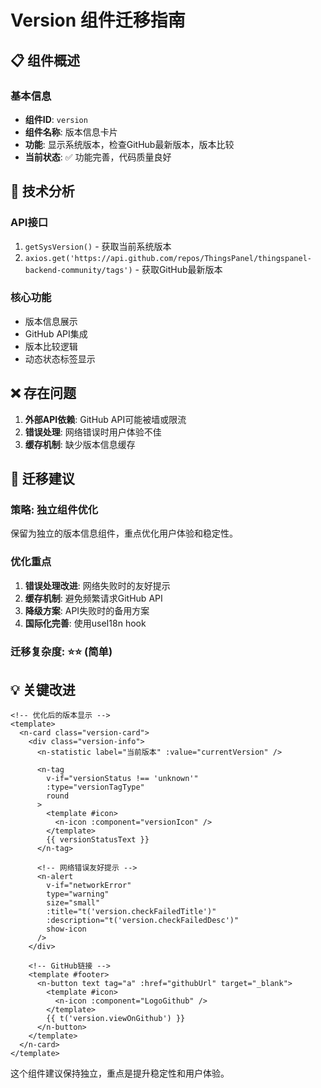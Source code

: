 # Version 组件迁移指南

## 📋 组件概述

### 基本信息
- **组件ID**: `version`
- **组件名称**: 版本信息卡片
- **功能**: 显示系统版本，检查GitHub最新版本，版本比较
- **当前状态**: ✅ 功能完善，代码质量良好

## 🔧 技术分析

### API接口
1. `getSysVersion()` - 获取当前系统版本
2. `axios.get('https://api.github.com/repos/ThingsPanel/thingspanel-backend-community/tags')` - 获取GitHub最新版本

### 核心功能
- 版本信息展示
- GitHub API集成
- 版本比较逻辑
- 动态状态标签显示

## ❌ 存在问题
1. **外部API依赖**: GitHub API可能被墙或限流
2. **错误处理**: 网络错误时用户体验不佳
3. **缓存机制**: 缺少版本信息缓存

## 🔄 迁移建议

### 策略: 独立组件优化
保留为独立的版本信息组件，重点优化用户体验和稳定性。

### 优化重点
1. **错误处理改进**: 网络失败时的友好提示
2. **缓存机制**: 避免频繁请求GitHub API
3. **降级方案**: API失败时的备用方案
4. **国际化完善**: 使用useI18n hook

### 迁移复杂度: ⭐⭐ (简单)

## 💡 关键改进

```vue
<!-- 优化后的版本显示 -->
<template>
  <n-card class="version-card">
    <div class="version-info">
      <n-statistic label="当前版本" :value="currentVersion" />
      
      <n-tag 
        v-if="versionStatus !== 'unknown'"
        :type="versionTagType" 
        round
      >
        <template #icon>
          <n-icon :component="versionIcon" />
        </template>
        {{ versionStatusText }}
      </n-tag>
      
      <!-- 网络错误友好提示 -->
      <n-alert 
        v-if="networkError" 
        type="warning" 
        size="small"
        :title="t('version.checkFailedTitle')"
        :description="t('version.checkFailedDesc')"
        show-icon
      />
    </div>
    
    <!-- GitHub链接 -->
    <template #footer>
      <n-button text tag="a" :href="githubUrl" target="_blank">
        <template #icon>
          <n-icon :component="LogoGithub" />
        </template>
        {{ t('version.viewOnGithub') }}
      </n-button>
    </template>
  </n-card>
</template>
```

这个组件建议保持独立，重点是提升稳定性和用户体验。